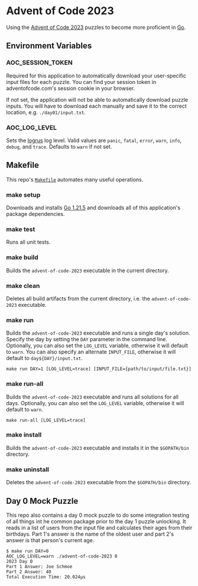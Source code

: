 # Advent of Code 2023

Using the [Advent of Code 2023](https://adventofcode.com/2023/) puzzles to become more proficient in [Go](https://golang.org/).

## Environment Variables

### AOC_SESSION_TOKEN

Required for this application to automatically download your user-specific input files for each puzzle. You can find your session token in adventofcode.com's session cookie in your browser.

If not set, the application will not be able to automatically download puzzle inputs. You will have to download each manually and save it to the correct location, e.g. `./day01/input.txt`.

### AOC_LOG_LEVEL

Sets the [logrus](https://github.com/Sirupsen/logrus) log level. Valid values are `panic`, `fatal`, `error`, `warn`, `info`, `debug`, and `trace`. Defaults to `warn` if not set.

## Makefile

This repo's [`Makefile`](./Makefile) automates many useful operations.

### make setup

Downloads and installs [Go 1.21.5](https://go.dev/dl/) and downloads all of this application's package dependencies.

### make test

Runs all unit tests.

### make build

Builds the `advent-of-code-2023` executable in the current directory.

### make clean

Deletes all build artifacts from the current directory, i.e. the `advent-of-code-2023` executable.

### make run

Builds the `advent-of-code-2023` executable and runs a single day's solution. Specify the day by setting the `DAY` parameter in the command line. Optionally, you can also set the `LOG_LEVEL` variable, otherwise it will default to `warn`. You can also specify an alternate `INPUT_FILE`, otherwise it will default to `day${DAY}/input.txt`.

```
make run DAY=1 [LOG_LEVEL=trace] [INPUT_FILE={path/to/input/file.txt}]
```

### make run-all

Builds the `advent-of-code-2023` executable and runs all solutions for all days. Optionally, you can also set the `LOG_LEVEL` variable, otherwise it will default to `warn`.

```
make run-all [LOG_LEVEL=trace]
```

### make install

Builds the `advent-of-code-2023` executable and installs it in the `$GOPATH/bin` directory.

### make uninstall

Deletes the `advent-of-code-2023` executable from the `$GOPATH/bin` directory.

## Day 0 Mock Puzzle

This repo also contains a day 0 mock puzzle to do some integration testing of all things int he common package prior to the day 1 puzzle unlocking. It reads in a list of users from the input file and calculates their ages from their birthdays. Part 1's answer is the name of the oldest user and part 2's answer is that person's current age.

```
$ make run DAY=0
AOC_LOG_LEVEL=warn ./advent-of-code-2023 0 
2023 Day 0
Part 1 Answer: Joe Schmoe
Part 2 Answer: 40
Total Execution Time: 20.024µs
```
